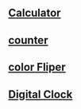 ## [Calculator](https://mohit15-web.github.io/JavaScript-Projects/Calculator/)
## [counter](https://mohit15-web.github.io/JavaScript-Projects/counter/)
## [color Fliper](https://mohit15-web.github.io/JavaScript-Projects/color%20Fliper/)
## [Digital Clock](https://mohit15-web.github.io/JavaScript-Projects/DigitalClock/)
